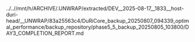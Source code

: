 ../..//mnt/h/ARCHIVE/.UNWRAP/extracted/DEV__2025-08-17__1833__host-duri-head/__UNWRAP/83a25563c4/DuRiCore_backup_20250807_094339_optimal_performance/backup_repository/phase5_5_backup_20250805_103800/DAY3_COMPLETION_REPORT.md